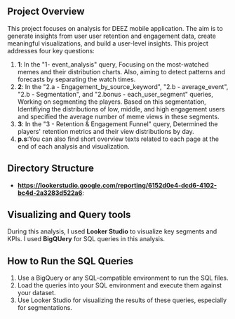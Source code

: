 
## Project Overview
This project focuses on analysis for DEEZ mobile application. The aim is to generate insights from user user retention and engagement data, create meaningful visualizations, and build a user-level insights. This project addresses four key questions:

1. **1**: In the "1- event_analysis" query, Focusing on the most-watched memes and their distribution charts. Also,  aiming to detect patterns and forecasts by separating the watch times.
2. **2**: In the "2.a - Engagement_by_source_keyword", "2.b - average_event", "2.b - Segmentation", and "2.bonus - each_user_segment" queries, Working on segmenting the players. Based on this segmentation, Identifiying the distributions of low, middle, and high engagement users and specified the average number of meme views in these segments.
3. **3**: In the "3 - Retention & Engagement Funnel" query, Determined the players' retention metrics and their view distributions by day.
4. **p.s**:You can also find short overview texts related to each page at the end of each analysis and visualization.


## Directory Structure

- **https://lookerstudio.google.com/reporting/6152d0e4-dcd6-4102-bc4d-2a3283d522a6**:



## Visualizing and Query tools
During this analysis,
I used **Looker Studio** to visualize key segments and KPIs. 
I used **BigQUery** for SQL queries in this analysis.

## How to Run the SQL Queries
1. Use a BigQuery or any SQL-compatible environment to run the SQL files.
2. Load the queries into your SQL environment and execute them against your dataset.
3. Use Looker Studio for visualizing the results of these queries, especially for segmentations.
